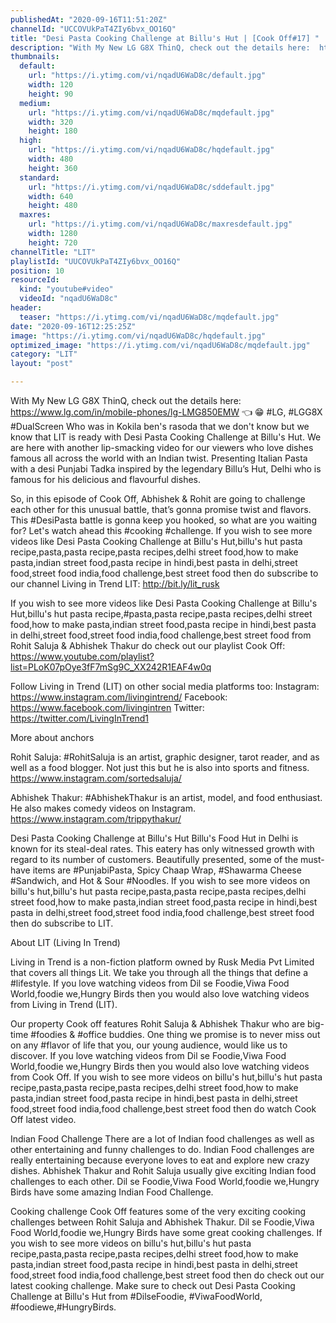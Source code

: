 ```yaml
---
publishedAt: "2020-09-16T11:51:20Z"
channelId: "UCCOVUkPaT4ZIy6bvx_OO16Q"
title: "Desi Pasta Cooking Challenge at Billu's Hut | [Cook Off#17] ​"
description: "With My New LG G8X ThinQ, check out the details here:  https://www.lg.com/in/mobile-phones/lg-LMG850EMW 👈  😁 \n#LG, #LGG8X #DualScreen \nWho was in Kokila ben's rasoda that we don't know but we know that LIT is ready with Desi Pasta Cooking Challenge at Billu's Hut. We are here with another lip-smacking video for our viewers who love dishes famous all across the world with an Indian twist. Presenting Italian Pasta with a desi Punjabi Tadka inspired by the legendary Billu’s Hut, Delhi who is famous for his delicious and flavourful dishes. \n\nSo, in this episode of Cook Off, Abhishek & Rohit are going to challenge each other for this unusual battle, that’s gonna promise twist and flavors. This #DesiPasta battle is gonna keep you hooked, so what are you waiting for? Let's watch ahead this #cooking #challenge. If you wish to see more videos like Desi Pasta Cooking Challenge at Billu's Hut,billu's hut pasta recipe,pasta,pasta recipe,pasta recipes,delhi street food,how to make pasta,indian street food,pasta recipe in hindi,best pasta in delhi,street food,street food india,food challenge,best street food then do subscribe to our channel Living in Trend LIT: http://bit.ly/lit_rusk\n\nIf you wish to see more videos like Desi Pasta Cooking Challenge at Billu's Hut,billu's hut pasta recipe,#pasta,pasta recipe,pasta recipes,delhi street food,how to make pasta,indian street food,pasta recipe in hindi,best pasta in delhi,street food,street food india,food challenge,best street food  from Rohit Saluja & Abhishek Thakur do check out our playlist Cook Off:  https://www.youtube.com/playlist?list=PLoK07pOye3fF7mSg9C_XX242R1EAF4w0q\n\nFollow Living in Trend (LIT) on other social media platforms too:\nInstagram: https://www.instagram.com/livingintrend/\nFacebook: https://www.facebook.com/livingintren\nTwitter: https://twitter.com/LivingInTrend1\n\nMore about anchors\n\nRohit Saluja: #RohitSaluja is an artist, graphic designer, tarot reader, and as well as a food blogger. Not just this but he is also into sports and fitness. https://www.instagram.com/sortedsaluja/\n\nAbhishek Thakur: #AbhishekThakur is an artist, model, and food enthusiast. He also makes comedy videos on Instagram. https://www.instagram.com/trippythakur/\n\nDesi Pasta Cooking Challenge at Billu's Hut\nBillu's Food Hut in Delhi is known for its steal-deal rates. This eatery has only witnessed growth with regard to its number of customers. Beautifully presented, some of the must-have items are #PunjabiPasta, Spicy Chaap Wrap, #Shawarma Cheese #Sandwich, and Hot & Sour #Noodles. If you wish to see more videos on billu's hut,billu's hut pasta recipe,pasta,pasta recipe,pasta recipes,delhi street food,how to make pasta,indian street food,pasta recipe in hindi,best pasta in delhi,street food,street food india,food challenge,best street food then do subscribe to LIT.\n\nAbout LIT (Living In Trend)\n\nLiving in Trend is a non-fiction platform owned by Rusk Media Pvt Limited that covers all things Lit. We take you through all the things that define a #lifestyle. If you love watching videos from Dil se Foodie,Viwa Food World,foodie we,Hungry Birds then you would also love watching videos from Living in Trend (LIT).\n\nOur property Cook off features Rohit Saluja & Abhishek Thakur who are big-time #foodies & #office buddies. One thing we promise is to never miss out on any #flavor of life that you, our young audience, would like us to discover. If you love watching videos from Dil se Foodie,Viwa Food World,foodie we,Hungry Birds then you would also love watching videos from Cook Off. If you wish to see more videos on billu's hut,billu's hut pasta recipe,pasta,pasta recipe,pasta recipes,delhi street food,how to make pasta,indian street food,pasta recipe in hindi,best pasta in delhi,street food,street food india,food challenge,best street food then do watch Cook Off latest video.\n\nIndian Food Challenge\nThere are a lot of Indian food challenges as well as other entertaining and funny challenges to do. Indian Food challenges are really entertaining because everyone loves to eat and explore new crazy dishes. Abhishek Thakur and Rohit Saluja usually give exciting Indian food challenges to each other. Dil se Foodie,Viwa Food World,foodie we,Hungry Birds have some amazing Indian Food Challenge.\n\nCooking challenge\nCook Off features some of the very exciting cooking challenges between Rohit Saluja and Abhishek Thakur. Dil se Foodie,Viwa Food World,foodie we,Hungry Birds have some great cooking challenges. If you wish to see more videos on billu's hut,billu's hut pasta recipe,pasta,pasta recipe,pasta recipes,delhi street food,how to make pasta,indian street food,pasta recipe in hindi,best pasta in delhi,street food,street food india,food challenge,best street food then do check out our latest cooking challenge. Make sure to check out Desi Pasta Cooking Challenge at Billu's Hut from #DilseFoodie, #ViwaFoodWorld, #foodiewe,#HungryBirds."
thumbnails:
  default:
    url: "https://i.ytimg.com/vi/nqadU6WaD8c/default.jpg"
    width: 120
    height: 90
  medium:
    url: "https://i.ytimg.com/vi/nqadU6WaD8c/mqdefault.jpg"
    width: 320
    height: 180
  high:
    url: "https://i.ytimg.com/vi/nqadU6WaD8c/hqdefault.jpg"
    width: 480
    height: 360
  standard:
    url: "https://i.ytimg.com/vi/nqadU6WaD8c/sddefault.jpg"
    width: 640
    height: 480
  maxres:
    url: "https://i.ytimg.com/vi/nqadU6WaD8c/maxresdefault.jpg"
    width: 1280
    height: 720
channelTitle: "LIT"
playlistId: "UUCOVUkPaT4ZIy6bvx_OO16Q"
position: 10
resourceId:
  kind: "youtube#video"
  videoId: "nqadU6WaD8c"
header:
  teaser: "https://i.ytimg.com/vi/nqadU6WaD8c/mqdefault.jpg"
date: "2020-09-16T12:25:25Z"
image: "https://i.ytimg.com/vi/nqadU6WaD8c/hqdefault.jpg"
optimized_image: "https://i.ytimg.com/vi/nqadU6WaD8c/mqdefault.jpg"
category: "LIT"
layout: "post"

---
```

With My New LG G8X ThinQ, check out the details here:  https://www.lg.com/in/mobile-phones/lg-LMG850EMW 👈  😁 
#LG, #LGG8X #DualScreen 
Who was in Kokila ben's rasoda that we don't know but we know that LIT is ready with Desi Pasta Cooking Challenge at Billu's Hut. We are here with another lip-smacking video for our viewers who love dishes famous all across the world with an Indian twist. Presenting Italian Pasta with a desi Punjabi Tadka inspired by the legendary Billu’s Hut, Delhi who is famous for his delicious and flavourful dishes. 

So, in this episode of Cook Off, Abhishek & Rohit are going to challenge each other for this unusual battle, that’s gonna promise twist and flavors. This #DesiPasta battle is gonna keep you hooked, so what are you waiting for? Let's watch ahead this #cooking #challenge. If you wish to see more videos like Desi Pasta Cooking Challenge at Billu's Hut,billu's hut pasta recipe,pasta,pasta recipe,pasta recipes,delhi street food,how to make pasta,indian street food,pasta recipe in hindi,best pasta in delhi,street food,street food india,food challenge,best street food then do subscribe to our channel Living in Trend LIT: http://bit.ly/lit_rusk

If you wish to see more videos like Desi Pasta Cooking Challenge at Billu's Hut,billu's hut pasta recipe,#pasta,pasta recipe,pasta recipes,delhi street food,how to make pasta,indian street food,pasta recipe in hindi,best pasta in delhi,street food,street food india,food challenge,best street food  from Rohit Saluja & Abhishek Thakur do check out our playlist Cook Off:  https://www.youtube.com/playlist?list=PLoK07pOye3fF7mSg9C_XX242R1EAF4w0q

Follow Living in Trend (LIT) on other social media platforms too:
Instagram: https://www.instagram.com/livingintrend/
Facebook: https://www.facebook.com/livingintren
Twitter: https://twitter.com/LivingInTrend1

More about anchors

Rohit Saluja: #RohitSaluja is an artist, graphic designer, tarot reader, and as well as a food blogger. Not just this but he is also into sports and fitness. https://www.instagram.com/sortedsaluja/

Abhishek Thakur: #AbhishekThakur is an artist, model, and food enthusiast. He also makes comedy videos on Instagram. https://www.instagram.com/trippythakur/

Desi Pasta Cooking Challenge at Billu's Hut
Billu's Food Hut in Delhi is known for its steal-deal rates. This eatery has only witnessed growth with regard to its number of customers. Beautifully presented, some of the must-have items are #PunjabiPasta, Spicy Chaap Wrap, #Shawarma Cheese #Sandwich, and Hot & Sour #Noodles. If you wish to see more videos on billu's hut,billu's hut pasta recipe,pasta,pasta recipe,pasta recipes,delhi street food,how to make pasta,indian street food,pasta recipe in hindi,best pasta in delhi,street food,street food india,food challenge,best street food then do subscribe to LIT.

About LIT (Living In Trend)

Living in Trend is a non-fiction platform owned by Rusk Media Pvt Limited that covers all things Lit. We take you through all the things that define a #lifestyle. If you love watching videos from Dil se Foodie,Viwa Food World,foodie we,Hungry Birds then you would also love watching videos from Living in Trend (LIT).

Our property Cook off features Rohit Saluja & Abhishek Thakur who are big-time #foodies & #office buddies. One thing we promise is to never miss out on any #flavor of life that you, our young audience, would like us to discover. If you love watching videos from Dil se Foodie,Viwa Food World,foodie we,Hungry Birds then you would also love watching videos from Cook Off. If you wish to see more videos on billu's hut,billu's hut pasta recipe,pasta,pasta recipe,pasta recipes,delhi street food,how to make pasta,indian street food,pasta recipe in hindi,best pasta in delhi,street food,street food india,food challenge,best street food then do watch Cook Off latest video.

Indian Food Challenge
There are a lot of Indian food challenges as well as other entertaining and funny challenges to do. Indian Food challenges are really entertaining because everyone loves to eat and explore new crazy dishes. Abhishek Thakur and Rohit Saluja usually give exciting Indian food challenges to each other. Dil se Foodie,Viwa Food World,foodie we,Hungry Birds have some amazing Indian Food Challenge.

Cooking challenge
Cook Off features some of the very exciting cooking challenges between Rohit Saluja and Abhishek Thakur. Dil se Foodie,Viwa Food World,foodie we,Hungry Birds have some great cooking challenges. If you wish to see more videos on billu's hut,billu's hut pasta recipe,pasta,pasta recipe,pasta recipes,delhi street food,how to make pasta,indian street food,pasta recipe in hindi,best pasta in delhi,street food,street food india,food challenge,best street food then do check out our latest cooking challenge. Make sure to check out Desi Pasta Cooking Challenge at Billu's Hut from #DilseFoodie, #ViwaFoodWorld, #foodiewe,#HungryBirds.